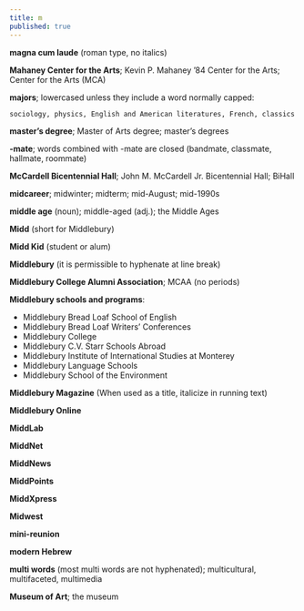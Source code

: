 ```yaml
---
title: m
published: true
---
```


**magna cum laude** (roman type, no italics)

**Mahaney Center for the Arts**; Kevin P. Mahaney ’84 Center for the Arts; Center for the Arts (MCA)

**majors**; lowercased unless they include a word normally capped:

`sociology, physics, English and American literatures, French, classics`

**master’s degree**; Master of Arts degree; master’s degrees

**-mate**; words combined with -mate are closed (bandmate, classmate, hallmate, roommate)

**McCardell Bicentennial Hall**; John M. McCardell Jr. Bicentennial Hall; BiHall

**midcareer**; midwinter; midterm; mid-August; mid-1990s

**middle age** (noun); middle-aged (adj.); the Middle Ages

**Midd** (short for Middlebury)

**Midd Kid** (student or alum)

**Middlebury** (it is permissible to hyphenate at line break)

**Middlebury College Alumni Association**; MCAA (no periods)

**Middlebury schools and programs**:
- Middlebury Bread Loaf School of English
- Middlebury Bread Loaf Writers’ Conferences
- Middlebury College
- Middlebury C.V. Starr Schools Abroad
- Middlebury Institute of International Studies at Monterey
- Middlebury Language Schools
- Middlebury School of the Environment

**Middlebury Magazine** (When used as a title, italicize in running text)

**Middlebury Online**

**MiddLab**

**MiddNet**

**MiddNews**

**MiddPoints**

**MiddXpress**

**Midwest**

**mini-reunion**

**modern Hebrew**

**multi words** (most multi words are not hyphenated); multicultural, multifaceted, multimedia

**Museum of Art**; the museum
